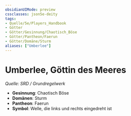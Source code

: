 ```yaml
---
obsidianUIMode: preview
cssclasses: json5e-deity
tags:
- Quelle/5e/Players_Handbook
- Götter
- Götter/Gesinnung/Chaotisch_Böse
- Götter/Pantheon/Faerun
- Götter/Domäne/Sturm
aliases: ["Umberlee"]
---
```

# Umberlee, Göttin des Meeres
*Quelle: SRD / Grundregelwerk* 

- **Gesinnung**: Chaotisch Böse
- **Domänen**: Sturm
- **Pantheon**: Faerun
- **Symbol**: Welle, die links und rechts eingedreht ist